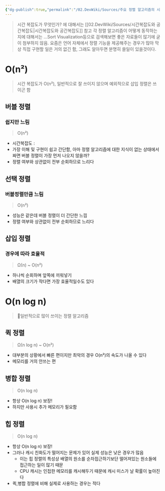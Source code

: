 ```yaml
---
{"dg-publish":true,"permalink":"/02.DevWiki/Sources/주요 정렬 알고리즘의 시간복잡도/","noteIcon":""}
---
```



> 시간 복잡도가 무엇인가? 에 대해서는 [[02.DevWiki/Sources/시간복잡도와 공간복잡도\|시간복잡도와 공간복잡도]] 참고
> 각 정렬 알고리즘이 어떻게 동작하는지에 대해서는 ...Sort Visualization등으로 검색해보면 좋은 자료들이 많기에 굳이 첨부하지 않음.
> 요즘은 언어 자체에서 정렬 기능을 제공해주는 경우가 많아 막상 직접 구현할 일은 거의 없긴 함, 그래도 알아두면 분명히 쓸일이 있을것이다.
# O(n²)
> 시간 복잡도가 O(n²), 일반적으로 잘 쓰이지 않으며 예외적으로 삽입 정렬은 쓰이곤 함
## 버블 정렬
### 쉽지만 느림
> O(n²)
* 시간복잡도 : 
* 가장 이해 및 구현이 쉽고 간단함, 아마 정렬 알고리즘에 대한 지식이 없는 상태에서 짜면 버블 정렬이 가장 먼저 나오지 않을까?
* 정렬 여부와 상관없이 전부 순회하므로 느리다
## 선택 정렬
### 버블정렬만큼 느림
> O(n²)
* 성능은 같은데 버블 정렬이 더 간단한 느낌
* 정렬 여부와 상관없이 전부 순회하므로 느리다
## 삽입 정렬
### 경우에 따라 효율적
> Ω(n) ~ O(n²)
* 하나씩 순회하며 앞쪽에 끼워넣기
* 배열의 크기가 작다면 가장 효율적일수도 있다
# O(n log n)

> 일반적으로 많이 쓰이는 정렬 알고리즘

## 퀵 정렬
> Ω(n log n) ~ O(n²)
* 대부분의 상황에서 빠른 편이지만 최악의 경우 O(n²)의 속도가 나올 수 있다
* 메모리를 거의 안쓰는 편
## 병합 정렬
> O(n log n) 
* 항상 O(n log n) 보장!
* 하지만 사용시 추가 메모리가 필요함
## 힙 정렬
> O(n log n) 
* 항상 O(n log n) 보장!
* 그러나 캐시 친화도가 떨어지는 문제가 있어 실제 성능은 낮은 경우가 많음
	* 이는 힙 정렬의 특성상 배열의 원소를 순차접근하기보단 떨어져있는 원소들에 접근하는 일이 많기 때문
	* CPU 캐시는 인접한 메모리를 캐시해두기 때문에 캐시 미스가 날 확률이 높아진다
* 퀵,병합 정렬에 비해 실제로 사용하는 경우는 적다
